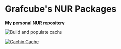 # Grafcube's NUR Packages

**My personal [NUR](https://github.com/Grafcube/NUR) repository**

<!-- Remove this if you don't use github actions -->
![Build and populate cache](https://github.com/Grafcube/nur-packages/workflows/Build%20and%20populate%20cache/badge.svg)

[![Cachix Cache](https://img.shields.io/badge/cachix-nur-blue.svg)](https://nur.cachix.org)
